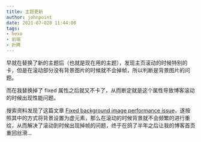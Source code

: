 ```yaml
---
title: 主题更新
author: johnpoint
date: 2021-07-028 11:44:00
tags:
- hexo
- 前端
- 折腾
---
```


早就在替换了新的主题后（也就是现在用的主题），发现主页滚动的时候特别的卡，但是在滚动部分没有背景图片的时候就不会掉帧，所以判断是背景图片的问题。

而在我替换掉了 fixed 属性之后就又不卡了，从而断定就是这个属性导致博客滚动的时候出现性能问题。

搜索资料发现了这篇文章 [Fixed background image performance issue](https://medium.com/vehikl-news/fixed-background-image-performance-issue-6b7d9e2dbc55)，遂按照其中的方式将背景设置为虚元素，那么在滚动的时候背景就不会频繁的进行重绘，从而解决了滚动到时候出现掉帧的问题，终于在鸽了半年之后让我的博客首页重回丝滑...